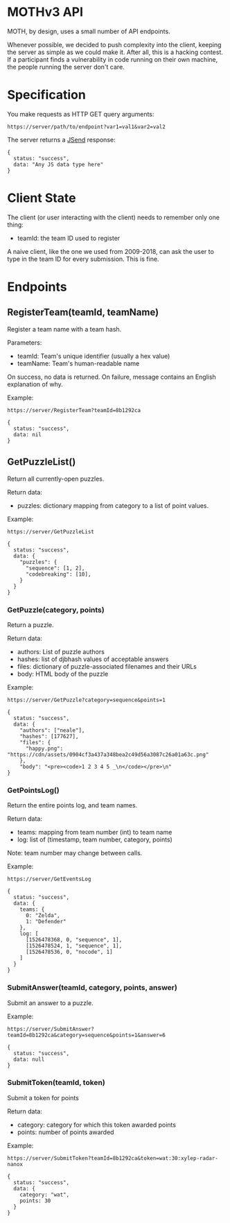 MOTHv3 API
==========

MOTH, by design, uses a small number of API endpoints.

Whenever possible,
we decided to push complexity into the client,
keeping the server as simple as we could make it.
After all,
this is a hacking contest.
If a participant finds a vulnerability in code running on their own machine,
the people running the server don't care.

Specification
=============

You make requests as HTTP GET query arguments:

    https://server/path/to/endpoint?var1=val1&var2=val2

The server returns a
[JSend](https://labs.omniti.com/labs/jsend) response:

    {
      status: "success",
      data: "Any JS data type here"
    }


Client State
============

The client (or user interacting with the client) needs to remember only one thing:

* teamId: the team ID used to register

A naive client,
like the one we used from 2009-2018,
can ask the user to type in the team ID for every submission.
This is fine.


Endpoints
=========

RegisterTeam(teamId, teamName)
-------------------------------

Register a team name with a team hash.

Parameters:

* teamId: Team's unique identifier (usually a hex value)
* teamName: Team's human-readable name

On success, no data is returned.
On failure, message contains an English explanation of why.

Example:

    https://server/RegisterTeam?teamId=8b1292ca

    {
      status: "success",
      data: nil
    }


GetPuzzleList()
---------------

Return all currently-open puzzles.

Return data:

* puzzles: dictionary mapping from category to a list of point values.


Example:

    https://server/GetPuzzleList

    {
      status: "success",
      data: {
        "puzzles": {
          "sequence": [1, 2],
          "codebreaking": [10],
        }
      }
    }


### GetPuzzle(category, points)

Return a puzzle.

Return data:

* authors: List of puzzle authors
* hashes: list of djbhash values of acceptable answers
* files: dictionary of puzzle-associated filenames and their URLs
* body: HTML body of the puzzle


Example:

    https://server/GetPuzzle?category=sequence&points=1

    {
      status: "success",
      data: {
        "authors": ["neale"],
        "hashes": [177627],
        "files": {
          "happy.png": "https://cdn/assets/0904cf3a437a348bea2c49d56a3087c26a01a63c.png"
        },
        "body": "<pre><code>1 2 3 4 5 _\n</code></pre>\n"
    }


### GetPointsLog()

Return the entire points log, and team names.

Return data:

* teams: mapping from team number (int) to team name
* log: list of (timestamp, team number, category, points)

Note: team number may change between calls.


Example:

    https://server/GetEventsLog

    {
      status: "success",
      data: {
        teams: {
          0: "Zelda",
          1: "Defender"
        },
        log: [
          [1526478368, 0, "sequence", 1],
          [1526478524, 1, "sequence", 1],
          [1526478536, 0, "nocode", 1]
        ]
      }
    }


### SubmitAnswer(teamId, category, points, answer)

Submit an answer to a puzzle.

Example:

    https://server/SubmitAnswer?teamId=8b1292ca&category=sequence&points=1&answer=6

    {
      status: "success",
      data: null
    }

### SubmitToken(teamId, token)

Submit a token for points

Return data:

* category: category for which this token awarded points
* points: number of points awarded


Example:

    https://server/SubmitToken?teamId=8b1292ca&token=wat:30:xylep-radar-nanox

    {
      status: "success",
      data: {
        category: "wat",
        points: 30
      }
    }
